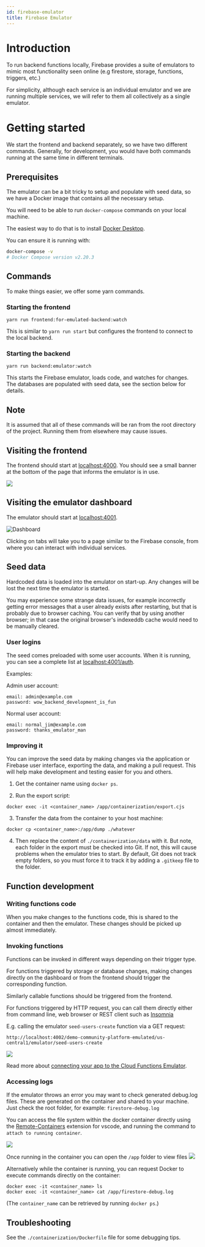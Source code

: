 ```yaml
---
id: firebase-emulator
title: Firebase Emulator
---
```


# Introduction

To run backend functions locally, Firebase provides a suite of emulators to mimic most functionality seen online (e.g firestore, storage, functions, triggers, etc.)

For simplicity, although each service is an individual emulator and we are running multiple services, we will refer to them all collectively as a single emulator.

# Getting started

We start the frontend and backend separately, so we have two different commands. Generally, for development, you would have both commands running at the same time in different terminals.

## Prerequisites

The emulator can be a bit tricky to setup and populate with seed data, so we have a Docker image that contains all the necessary setup.

You will need to be able to run `docker-compose` commands on your local machine.

The easiest way to do that is to install [Docker Desktop](https://docs.docker.com/desktop/).

You can ensure it is running with:

```sh
docker-compose -v
# Docker Compose version v2.20.3
```

## Commands

To make things easier, we offer some yarn commands.

### Starting the frontend

```
yarn run frontend:for-emulated-backend:watch
```

This is similar to `yarn run start` but configures the frontend to connect to the local backend.

### Starting the backend

```
yarn run backend:emulator:watch
```

This starts the Firebase emulator, loads code, and watches for changes. The databases are populated with seed data, see the section below for details.

## Note

It is assumed that all of these commands will be ran from the root directory of the project. Running them from elsewhere may cause issues.

## Visiting the frontend

The frontend should start at [localhost:4000](http://localhost:4000). You should see a small banner at the bottom of the page that informs the emulator is in use.

![](./images/emulator-docker-frontend.png)

## Visiting the emulator dashboard

The emulator should start at [localhost:4001](http://localhost:4001).

![Dashboard](./images/firebase-emulator-dashboard.png)

Clicking on tabs will take you to a page similar to the Firebase console, from where you can interact with individual services.

## Seed data

Hardcoded data is loaded into the emulator on start-up. Any changes will be lost the next time the emulator is started.

You may experience some strange data issues, for example incorrectly getting error messages that a user already exists after restarting, but that is probably due to browser caching. You can verify that by using another browser; in that case the original browser's indexeddb cache would need to be manually cleared.

### User logins

The seed comes preloaded with some user accounts. When it is running, you can see a complete list at [localhost:4001/auth](http://localhost:4001/auth).

Examples:

Admin user account:

```
email: admin@example.com
password: wow_backend_development_is_fun
```

Normal user account:

```
email: normal_jim@example.com
password: thanks_emulator_man
```

### Improving it

You can improve the seed data by making changes via the application or Firebase user interface, exporting the data, and making a pull request. This will help make development and testing easier for you and others.

1. Get the container name using `docker ps`.

2. Run the export script:

```
docker exec -it <container_name> /app/containerization/export.cjs
```

3. Transfer the data from the container to your host machine:

```
docker cp <container_name>:/app/dump ./whatever
```

4. Then replace the content of `./containerization/data` with it. But note, each folder in the export must be checked into Git. If not, this will cause problems when the emulator tries to start. By default, Git does not track empty folders, so you must force it to track it by adding a `.gitkeep` file to the folder.

## Function development

### Writing functions code

When you make changes to the functions code, this is shared to the container and then the emulator. These changes should be picked up almost immediately.

### Invoking functions

Functions can be invoked in different ways depending on their trigger type.

For functions triggered by storage or database changes, making changes directly on the dashboard or from the frontend should trigger the corresponding function.

Similarly callable functions should be triggered from the frontend.

For functions triggered by HTTP request, you can call them directly either from command line, web browser or REST client such as [Insomnia](https://insomnia.rest/)

E.g. calling the emulator `seed-users-create` function via a GET request:

```
http://localhost:4002/demo-community-platform-emulated/us-central1/emulator/seed-users-create
```

![](images/emulator-docker-http-req.png)

Read more about [connecting your app to the Cloud Functions Emulator](https://firebase.google.com/docs/emulator-suite/connect_functions).

### Accessing logs

If the emulator throws an error you may want to check generated debug.log files. These are generated on the container and shared to your machine. Just check the root folder, for example: `firestore-debug.log`

You can access the file system within the docker container directly using the
[Remote-Containers](https://marketplace.visualstudio.com/items?itemName=ms-vscode-remote.remote-containers) extension for vscode, and running the command to `attach to running container`.

![](images/emulator-docker-remote.png)

Once running in the container you can open the `/app` folder to view files
![](images/emulator-docker-remote-files.png)

Alternatively while the container is running, you can request Docker to execute commands directly on the container:

```
docker exec -it <container_name> ls
docker exec -it <container_name> cat /app/firestore-debug.log
```

(The `container_name` can be retrieved by running `docker ps`.)

## Troubleshooting

See the `./containerization/Dockerfile` file for some debugging tips.
